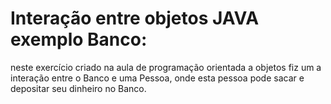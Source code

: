 # Interação entre objetos JAVA exemplo Banco:
neste exercício criado na aula de programação orientada a objetos fiz um a interação entre o Banco e uma Pessoa, onde esta pessoa pode sacar e depositar seu dinheiro no Banco.
